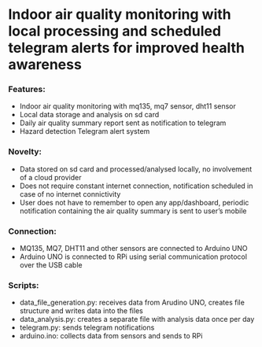 # Indoor air quality monitoring with local processing and scheduled telegram alerts for improved health awareness

### Features:

-	Indoor air quality monitoring with mq135, mq7 sensor, dht11 sensor
-	Local data storage and analysis on sd card
-	Daily air quality summary report sent as notification to telegram
-	Hazard detection Telegram alert system

### Novelty:

-	Data stored on sd card and processed/analysed locally, no involvement of a cloud provider
-	Does not require constant internet connection, notification scheduled in case of no internet connictivity
-	User does not have to remember to open any app/dashboard, periodic notification containing the air quality summary is sent to user’s mobile

### Connection:

- MQ135, MQ7, DHT11 and other sensors are connected to Arduino UNO
- Arduino UNO is connected to RPi using serial communication protocol over the USB cable

### Scripts:

- data_file_generation.py: receives data from Arudino UNO, creates file structure and writes data into the files
- data_analysis.py: creates a separate file with analysis data once per day
- telegram.py: sends telegram notifications
- arduino.ino: collects data from sensors and sends to RPi
